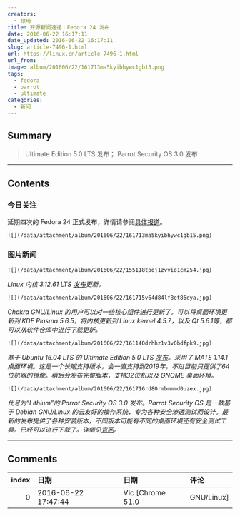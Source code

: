 ```yaml
---
creators:
  - 棣琦
title: 开源新闻速递：Fedora 24 发布
date: 2016-06-22 16:17:11
date_updated: 2016-06-22 16:17:11
slug: article-7496-1.html
url: https://linux.cn/article-7496-1.html
url_from: ''
image: album/201606/22/161713ma5kyibhywc1gb15.png
tags:
  - fedora
  - parrot
  - ultimate
categories:
  - 新闻
---
```


## Summary

> Ultimate Edition 5.0 LTS 发布；
> Parrot Security OS 3.0 发布

***

<!-- more -->

## Contents

### 今日关注

延期四次的 Fedora 24 正式发布，详情请参阅[具体报道](https://linux.cn/article-7495-1.html)。

`![](/data/attachment/album/201606/22/161713ma5kyibhywc1gb15.png)`

### 图片新闻

`![](/data/attachment/album/201606/22/155118tpoj1zvvio1cm254.jpg)`

*Linux 内核 3.12.61 LTS [发布](http://www.spinics.net/lists/stable/msg136755.html)更新。*

 

`![](/data/attachment/album/201606/22/161715v64d84lf8et86dya.jpg)`

*Chakra GNU/Linux 的用户可以对一些核心组件进行更新了。可以将桌面环境更新到 KDE Plasma 5.6.5，将内核更新到 Linux kernel 4.5.7，以及 Qt 5.6.1等，都可以从软件仓库中进行下载更新。*

 

`![](/data/attachment/album/201606/22/161140drhhz1v3v0bdfpk9.jpg)`

*基于 Ubuntu 16.04 LTS 的 Ultimate Edition 5.0 LTS [发布](http://ultimateedition.info/ultimate-edition-5-0-lts/)。采用了 MATE 1.14.1 桌面环境。这是一个长期支持版本，会一直支持到2019年。不过目前只提供了64位机器的镜像。稍后会发布完整版本，支持32位机以及 GNOME 桌面环境。*

 

`![](/data/attachment/album/201606/22/161716rd80rmbmmmd0uzex.jpg)`

*代号为“Lithium”的 Parrot Security OS 3.0 发布。Parrot Security OS 是一款基于 Debian GNU/Linux 的云友好的操作系统，专为各种安全渗透测试而设计。最新的发布提供了各种安装版本，不同版本可能有不同的桌面环境还有安全测试工具。已经可以进行下载了。详情见[官网](https://www.parrotsec.org/)。*

***

## Comments

|   index | 日期                | 日期                        | 评论                |
|--------:|:--------------------|:----------------------------|:--------------------|
|       0 | 2016-06-22 17:47:44 | Vic [Chrome 51.0|GNU/Linux] | 哎，fedora 24 final |
